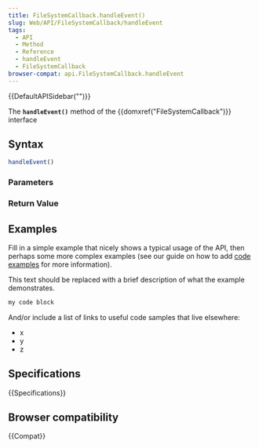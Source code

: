 ```yaml
---
title: FileSystemCallback.handleEvent()
slug: Web/API/FileSystemCallback/handleEvent
tags:
  - API
  - Method
  - Reference
  - handleEvent
  - FileSystemCallback
browser-compat: api.FileSystemCallback.handleEvent
---
```

{{DefaultAPISidebar("")}}

The **`handleEvent()`** method of the {{domxref("FileSystemCallback")}} interface 

## Syntax

```js
handleEvent()
```

### Parameters



### Return Value



## Examples

Fill in a simple example that nicely shows a typical usage of the API, then perhaps some more complex examples (see our guide on how to add [code examples](/en-US/docs/MDN/Contribute/Structures/Code_examples) for more information).

This text should be replaced with a brief description of what the example demonstrates.

```js
my code block
```

And/or include a list of links to useful code samples that live elsewhere:

*   x
*   y
*   z

## Specifications

{{Specifications}}

## Browser compatibility

{{Compat}}

